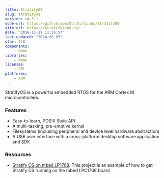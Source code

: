 ```yaml
---
title: StratifyOS
slug: stratifyos
version: v4.3.1
code-url: https://github.com/StratifyLabs/StratifyOS
site-url: https://stratifylabs.co/
date: "2016-11-29 11:36:57"
last-updated: "2024-06-07"
star: 118
components:
    - None
libraries:
    - None
licenses:
    - GPL
platforms:
    - ARM
---
```

StratifyOS is a powerful embedded RTOS for the ARM Cortex M microcontrollers.

<!--more-->

### Features

- Easy-to-learn, POSIX Style API
- A multi-tasking, pre-emptive kernel
- Filesystems (including peripheral and device level hardware abstraction)
- A USB user interface with a cross-platform desktop software application and SDK

### Resources

- [Stratify OS on mbed LP1768](https://www.hackster.io/tgil/stratity-os-running-on-mbed-lpc1768-1679d7). This project is an example of how to get Stratify OS running on the mbed LPC1768 board

<!--github-projects-->